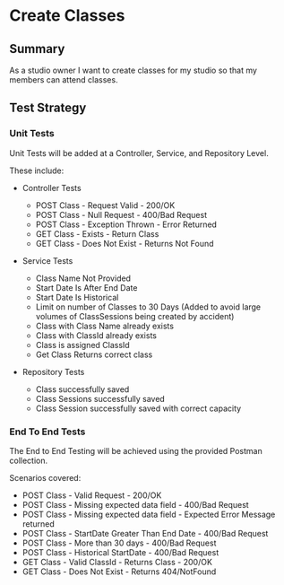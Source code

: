 # Create Classes

## Summary ##

As a studio owner I want to create classes for my studio so that my members can attend classes.

## Test Strategy ##

### Unit Tests ###

Unit Tests will be added at a Controller, Service, and Repository Level.

These include:

- Controller Tests
    - POST Class - Request Valid - 200/OK
    - POST Class - Null Request - 400/Bad Request
    - POST Class - Exception Thrown - Error Returned
    - GET Class - Exists - Return Class
    - GET Class - Does Not Exist - Returns Not Found

- Service Tests
    - Class Name Not Provided
    - Start Date Is After End Date
    - Start Date Is Historical
    - Limit on number of Classes to 30 Days (Added to avoid large volumes of ClassSessions being created by accident)
    - Class with Class Name already exists
    - Class with ClassId already exists
    - Class is assigned ClassId
    - Get Class Returns correct class

- Repository Tests
    - Class successfully saved
    - Class Sessions successfully saved
    - Class Session successfully saved with correct capacity

### End To End Tests ###

The End to End Testing will be achieved using the provided Postman collection.

Scenarios covered:

- POST Class - Valid Request - 200/OK
- POST Class - Missing expected data field - 400/Bad Request
- POST Class - Missing expected data field - Expected Error Message returned
- POST Class - StartDate Greater Than End Date - 400/Bad Request
- POST Class - More than 30 days - 400/Bad Request
- POST Class - Historical StartDate - 400/Bad Request
- GET Class - Valid ClassId - Returns Class - 200/OK
- GET Class - Does Not Exist - Returns 404/NotFound